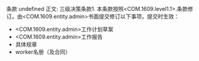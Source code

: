 条款 undefined 正文:
三级决策条款1. 本条款按照<COM.1609.level1.1>.条款修订。由<COM.1609.entity.admin>书面提交修订以下事项，提交时生效：
  - <COM.1609.entity.admin>工作计划草案
  - <COM.1609.entity.admin>工作报告
  - 具体规章
  - worker名册（及合同）

